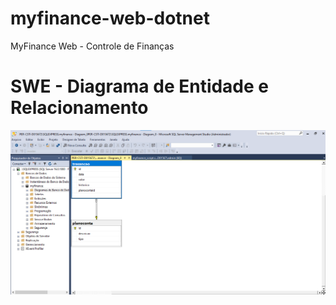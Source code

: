 # myfinance-web-dotnet
MyFinance Web - Controle de Finanças

# SWE - Diagrama de Entidade e Relacionamento
<img src='docs/DER.png'>